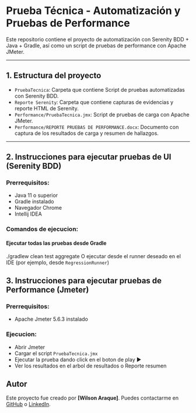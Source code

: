 # Prueba Técnica - Automatización y Pruebas de Performance

Este repositorio contiene el proyecto de automatización con Serenity BDD + Java + Gradle, así como un script de pruebas de performance con Apache JMeter.

---


## 1. Estructura del proyecto

- `PruebaTecnica`: Carpeta que contiene Script de pruebas automatizadas con Serenity BDD.
- `Reporte Serenity`: Carpeta que contiene capturas de evidencias y reporte HTML de Serenity.
- `Performance/PruebaTecnica.jmx`: Script de pruebas de carga con Apache JMeter.
- `Performance/REPORTE PRUEBAS DE PERFORMANCE.docx`: Documento con captura de los resultados de carga y resumen de hallazgos.

---

## 2. Instrucciones para ejecutar pruebas de UI (Serenity BDD)

### Prerrequisitos:
- Java 11 o superior
- Gradle instalado 
- Navegador Chrome
- Intellij IDEA

### Comandos de ejecucion:
#### Ejecutar todas las pruebas desde Gradle
./gradlew clean test aggregate
O ejecutar desde el runner deseado en el IDE (por ejemplo, desde `RegressionRunner`)

## 3. Instrucciones para ejecutar pruebas de Performance (Jmeter)

### Prerrequisitos:
- Apache Jmeter 5.6.3 instalado

### Ejecucion:
- Abrir Jmeter
- Cargar el script `PruebaTecnica.jmx`
- Ejecutar la prueba dando click en el boton de play ▶️
- Ver los resultados en el arbol de resultados o Reporte resumen

## Autor

Este proyecto fue creado por **[Wilson Araque]**. Puedes contactarme en [GitHub](https://github.com/wilson4321) o [LinkedIn](https://www.linkedin.com/in/wilsonaraquer/).
